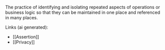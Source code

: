 The practice of identifying and isolating repeated aspects of operations or business logic so that they can be maintained in one place and referenced in many places.

Links (ai generated):
 - [[Assertion]]
 - [[Privacy]]
